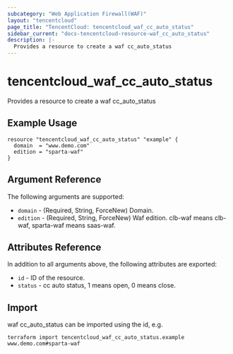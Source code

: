 ```yaml
---
subcategory: "Web Application Firewall(WAF)"
layout: "tencentcloud"
page_title: "TencentCloud: tencentcloud_waf_cc_auto_status"
sidebar_current: "docs-tencentcloud-resource-waf_cc_auto_status"
description: |-
  Provides a resource to create a waf cc_auto_status
---
```


# tencentcloud_waf_cc_auto_status

Provides a resource to create a waf cc_auto_status

## Example Usage

```hcl
resource "tencentcloud_waf_cc_auto_status" "example" {
  domain  = "www.demo.com"
  edition = "sparta-waf"
}
```

## Argument Reference

The following arguments are supported:

* `domain` - (Required, String, ForceNew) Domain.
* `edition` - (Required, String, ForceNew) Waf edition. clb-waf means clb-waf, sparta-waf means saas-waf.

## Attributes Reference

In addition to all arguments above, the following attributes are exported:

* `id` - ID of the resource.
* `status` - cc auto status, 1 means open, 0 means close.


## Import

waf cc_auto_status can be imported using the id, e.g.

```
terraform import tencentcloud_waf_cc_auto_status.example www.demo.com#sparta-waf
```

